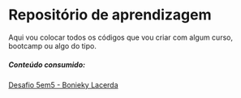 # Repositório de aprendizagem
Aqui vou colocar todos os códigos que vou criar com algum curso, bootcamp ou algo do tipo.

##### Conteúdo consumido:
[Desafio 5em5 - Bonieky Lacerda](https://www.youtube.com/playlist?list=PL_kvSTSEFm2CwHCtvTk0llGDvM0L2jx3O)